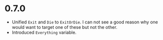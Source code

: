 # 0.7.0

* Unified `Exit` and `Die` to `ExitOrDie`. I can not see a good reason why
  one would want to target one of these but not the other.
* Introduced `Everything` variable.
